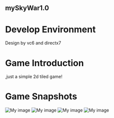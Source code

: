 ## mySkyWar1.0 ##
# Develop Environment #
Design by vc6 and directx7
# Game Introduction #
,just a simple 2d tiled game!
# Game Snapshots #
![My image](https://raw.github.com/evoup/mySkyWar1.0/master/snapshot/snapshot01.png)
![My image](https://raw.github.com/evoup/mySkyWar1.0/master/snapshot/snapshot02.png)
![My image](https://raw.github.com/evoup/mySkyWar1.0/master/snapshot/snapshot03.png)
![My image](https://raw.github.com/evoup/mySkyWar1.0/master/snapshot/snapshot04.png)